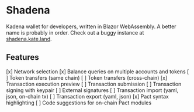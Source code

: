 # Shadena

Kadena wallet for developers, written in Blazor WebAssembly. A better name is probably in order. Check out a buggy instance at [shadena.kate.land](https://shadena.kate.land/).

## Features

[x] Network selection
[x] Balance queries on multiple accounts and tokens
[ ] Token transfers (same chain)
[ ] Token transfers (cross-chain)
[x] Transaction execution preview
[ ] Transaction submission
[ ] Transaction signing with keypair
[ ] External signatures
[ ] Transaction import (yaml, json, on-chain tx)
[ ] Transaction export (yaml, json)
[x] Pact syntax highlighting
[ ] Code suggestions for on-chain Pact modules
